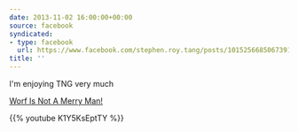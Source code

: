 ```yaml
---
date: 2013-11-02 16:00:00+00:00
source: facebook
syndicated:
- type: facebook
  url: https://www.facebook.com/stephen.roy.tang/posts/10152566850673912
title: ''
---
```


I'm enjoying TNG very much 

[Worf Is Not A Merry Man!](https://www.youtube.com/watch?v=K1Y5KsEptTY)



{{% youtube K1Y5KsEptTY %}}